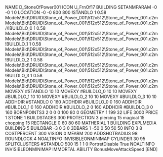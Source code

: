 NAME  D_StoneOfPower001
ICON U_FrnOf17
BUILDING
SETANMPARAM -0 -0 1 0
LOCATION -0 -0 800 800
!STANDLO      1 0.58 Models\Bld\DRUID\Stone_of_Power_001\512x512\Stone_of_Power_001.c2m Models\Bld\DRUID\Stone_of_Power_001\512x512\Stone_of_Power_001.c2m 
//!BUILDLO_0    1 0.58 Models\Bld\DRUID\Stone_of_Power_001\512x512\Stone_of_Power_001.c2m Models\Bld\DRUID\Stone_of_Power_001\512x512\Stone_of_Power_001.c2m 
!BUILDLO_1    1 0.58 Models\Bld\DRUID\Stone_of_Power_001\512x512\Stone_of_Power_001.c2m Models\Bld\DRUID\Stone_of_Power_001\512x512\Stone_of_Power_001.c2m 
!BUILDLO_2    1 0.58 Models\Bld\DRUID\Stone_of_Power_001\512x512\Stone_of_Power_001.c2m Models\Bld\DRUID\Stone_of_Power_001\512x512\Stone_of_Power_001.c2m 
!BUILDLO_3    1 0.58 Models\Bld\DRUID\Stone_of_Power_001\512x512\Stone_of_Power_001.c2m Models\Bld\DRUID\Stone_of_Power_001\512x512\Stone_of_Power_001.c2m 
MOVEXY #STANDLO   10 10
MOVEXY #BUILDLO_0 10 10
MOVEXY #BUILDLO_1 10 10
MOVEXY #BUILDLO_2 10 10
MOVEXY #BUILDLO_3 10 10
ADDHDIR #STANDLO 0 160
ADDHDIR #BUILDLO_0 0 160
ADDHDIR #BUILDLO_1 0 160
ADDHDIR #BUILDLO_2 0 160
ADDHDIR #BUILDLO_3 0 160
BORNPOINTS3 2 0 0 0 100 80 0
GEOMETRY 1 199 32
LIFE     3000
PRICE 1 STONE 1
BUILDSTAGES 300
PROTECTION 3 piercing 15 magical 15 chopping 15
RECTANGLE    0 60 80 60
MATHERIAL 1 BUILDING
EXPLMEDIA BUILDING 5
BUILDBAR -3 0 3 0
3DBARS 1 -50 0 50 50 50
INFO 3 8
COSTPERCENT 300
VISION 0
MFARM 200
ADDSHOTRADIUS 98
ROUNDLOCK 4
NOALTINFO
INVISIBLEONMINIMAP
CYLINDER 30 95
SPLITCLUSTERS #STANDLO 500 15 1 1 0
PortretDisable True
NOALTINFO
INVISIBLEONMINIMAP
IMMORTAL
ABILITY BonusMoveAttackSpeed
[END]     
